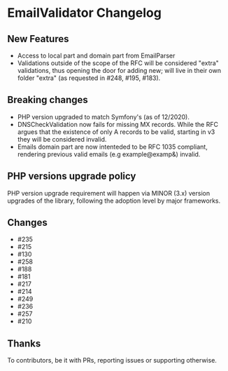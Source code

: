 # EmailValidator Changelog

## New Features

* Access to local part and domain part from EmailParser
* Validations outside of the scope of the RFC will be considered "extra" validations, thus opening the door for adding new; will live in their own folder "extra" (as requested in #248, #195, #183). 

## Breaking changes

* PHP version upgraded to match Symfony's (as of 12/2020).
* DNSCheckValidation now fails for missing MX records. While the RFC argues that the existence of only A records to be valid, starting in v3 they will be considered invalid.
* Emails domain part are now intenteded to be RFC 1035 compliant, rendering previous valid emails (e.g example@examp&) invalid.

## PHP versions upgrade policy
PHP version upgrade requirement will happen via MINOR (3.x) version upgrades of the library, following the adoption level by major frameworks.

## Changes
* #235
* #215
* #130
* #258
* #188
* #181
* #217
* #214
* #249
* #236
* #257
* #210

## Thanks
To contributors, be it with PRs, reporting issues or supporting otherwise.
